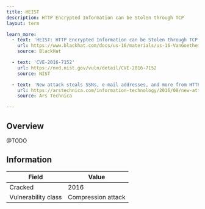 ```yaml
---
title: HEIST
description: HTTP Encrypted Information can be Stolen through TCP
layout: term

learn_more:
  - text: 'HEIST: HTTP Encrypted Information can be Stolen through TCP-windows'
    url: https://www.blackhat.com/docs/us-16/materials/us-16-VanGoethem-HEIST-HTTP-Encrypted-Information-Can-Be-Stolen-Through-TCP-Windows-wp.pdf
    source: BlackHat

  - text: 'CVE-2016-7152'
    url: https://nvd.nist.gov/vuln/detail/CVE-2016-7152
    source: NIST

  - text: 'New attack steals SSNs, e-mail addresses, and more from HTTPS pages'
    url: https://arstechnica.com/information-technology/2016/08/new-attack-steals-ssns-e-mail-addresses-and-more-from-https-pages/
    source: Ars Technica

---
```


## Overview

@TODO

## Information

| Field               | Value              |
|---------------------|--------------------|
| Cracked             | 2016               |
| Vulnerability class | Compression attack |
